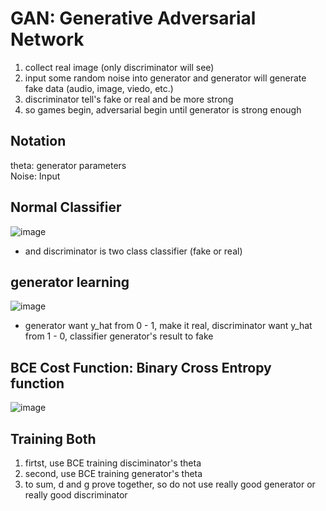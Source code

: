 # GAN: Generative Adversarial Network
1. collect real image (only discriminator will see)
2. input some random noise into generator and generator will generate fake data (audio, image, viedo, etc.)
3. discriminator tell's fake or real and be more strong
4. so games begin, adversarial begin until generator is strong enough

## Notation
theta: generator parameters\
Noise: Input

## Normal Classifier
![image](https://user-images.githubusercontent.com/71109255/124405473-527e8b80-dd71-11eb-97b9-66a031504456.png)
- and discriminator is two class classifier (fake or real)

## generator learning
![image](https://user-images.githubusercontent.com/71109255/124405418-2f53dc00-dd71-11eb-8ec6-f85838873b27.png)
- generator want y_hat from 0 - 1, make it real, discriminator want y_hat from 1 - 0, classifier generator's result to fake

## BCE Cost Function: Binary Cross Entropy function
![image](https://user-images.githubusercontent.com/71109255/124405833-392a0f00-dd72-11eb-85ca-36480622b929.png)

## Training Both
1. firtst, use BCE training disciminator's theta
2. second, use BCE training generator's theta
3. to sum, d and g prove together, so do not use really good generator or really good discriminator

